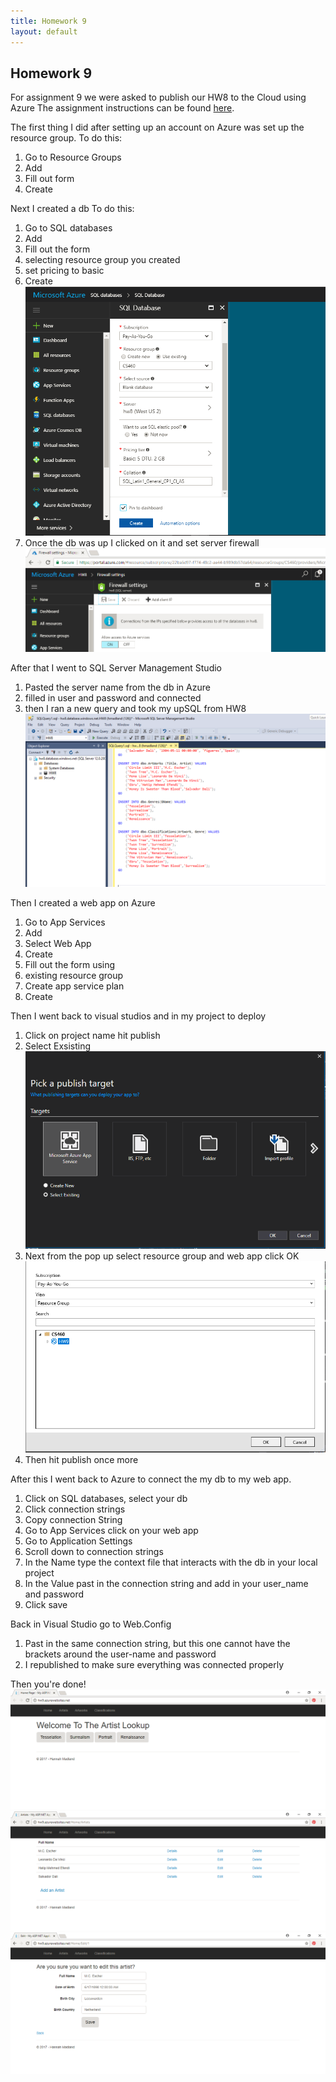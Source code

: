 ```yaml
---
title: Homework 9
layout: default
---
```

## Homework 9
For assignment 9 we were asked to publish our HW8 to the Cloud using Azure
The assignment instructions can be found [here](http://www.wou.edu/~morses/classes/cs46x/assignments/HW9.html).

The first thing I did after setting up an account on Azure was set up the resource group.
To do this:
1. Go to Resource Groups
2. Add
3. Fill out form
4. Create

Next I created a db
To do this:
1. Go to SQL databases
2. Add
3. Fill out the form
 4. selecting resource group you created
 5. set pricing to basic
 6. Create
![](img/testing1.PNG?raw=true)
4. Once the db was up I clicked on it and set server firewall
![](img/testing2.PNG?raw=true)

After that I went to SQL Server Management Studio
1. Pasted the server name from the db in Azure
2. filled in user and password and connected
3. then I ran a new query and took my upSQL from HW8
![](img/testing3.PNG?raw=true)

Then I created a web app on Azure
1. Go to App Services
2. Add
3. Select Web App
4. Create
5. Fill out the form using
  6. existing resource group
  7. Create app service plan
  8. Create

Then I went back to visual studios and in my project to deploy
1. Click on project name hit publish
2. Select Exsisting
![](img/testing6.PNG?raw=true)
3. Next from the pop up select resource group and web app click OK
![](img/testing7.PNG?raw=true)
4. Then hit publish once more

After this I went back to Azure to connect the my db to my web app.
1. Click on SQL databases, select your db
2. Click connection strings
3. Copy connection String
4. Go to App Services click on your web app
5. Go to Application Settings
6. Scroll down to connection strings
7. In the Name type the context file that interacts with the db in your local project
8. In the Value past in the connection string and add in your user_name and password
9. Click save

Back in Visual Studio go to Web.Config
1. Past in the same connection string, but this one cannot have the brackets around the user-name and password
2. I republished to make sure everything was connected properly

Then you're done!
![](img/testing8.PNG?raw=true)
![](img/testing9.PNG?raw=true)
![](img/testing10.PNG?raw=true)
